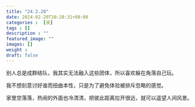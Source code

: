 ```yaml
---
title: "24.2.20"
date: 2024-02-20T10:28:31+08:00
categories :  [丧]
tags : []
description : ""
featured_image: ""
images: []
weight : 
draft: false
---
```


别人总是成群结队，我其实无法融入这些团体，所以喜欢躲在角落自己玩。

我不想刻意讨好谁而扭曲本性，只是为了避免体验被排斥忽略的感觉。

家里空落落，热闹的外面也冷清清，把彼此距离拉开很远，就可以遥望人间风景。
<!--more-->
